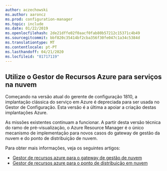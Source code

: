 ```yaml
---
author: aczechowski
ms.author: aaroncz
ms.prod: configuration-manager
ms.topic: include
ms.date: 01/22/2019
ms.openlocfilehash: 2de21dffe02f0aacf0fab80b57212c15371c4b49
ms.sourcegitcommit: bbf820c35414bf2cba356f30fe047c1a34c5384d
ms.translationtype: MT
ms.contentlocale: pt-PT
ms.lasthandoff: 04/21/2020
ms.locfileid: "81717119"
---
```

## <a name="use-azure-resource-manager-for-cloud-services"></a><a name="bkmk_arm"></a>Utilize o Gestor de Recursos Azure para serviços na nuvem
<!--3605704-->

Começando na versão atual do gerente de configuração 1810, a implantação clássica do serviço em Azure é depreciada para ser usada no Gestor de Configuração. Esta versão é a última a apoiar a criação destas implantações Azure. 

As missões existentes continuam a funcionar. A partir desta versão técnica do ramo de pré-visualização, o Azure Resource Manager é o único mecanismo de implementação para novos casos do gateway de gestão da nuvem e do ponto de distribuição de nuvem.

Para obter mais informações, veja os seguintes artigos:

- [Gestor de recursos azure para o gateway de gestão de nuvem](../../../../clients/manage/cmg/plan-cloud-management-gateway.md#azure-resource-manager)  
- [Gestor de recursos azure para o ponto de distribuição em nuvem](../../../../plan-design/hierarchy/use-a-cloud-based-distribution-point.md#azure-resource-manager)

